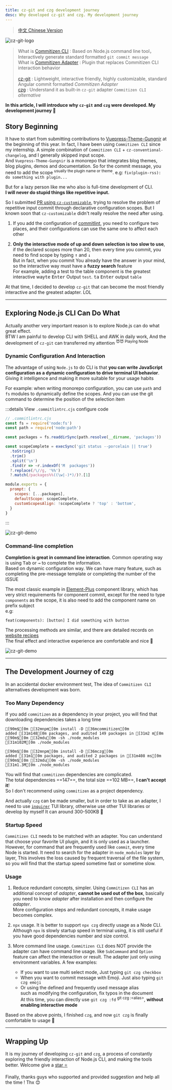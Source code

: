 ```yaml
---
title: cz-git and czg development journey
desc: Why developed cz-git and czg. My development journey
---
```


> [中文 Chinese Version](/posts/2022-12-26-cz-git-czg-journey-zh)

![cz-git-logo](/image/cz-git.webp) <!-- <size="500"> <class="m-auto"> <!> <desc="cz-git: https://cz-git.qbb.sh/<br>czg : https://cz-git.qbb.sh/cli/"> -->

> What is [Commitizen CLI](https://github.com/commitizen/cz-cli) : Based on Node.js command line tool，Interactively generate standard formatted `git commit message` <br>
> What is [Commitizen Adapter](https://github.com/commitizen/cz-cli#adapters) : Plugin that replaces Commitizen CLI interaction behavior <br>
> <br>
> [cz-git](https://cz-git.qbb.sh/zh/guide/introduction) : Lightweight, interactive friendly, highly customizable, standard Angular commit formatted _Commitizen Adapter_<br>
> [czg](https://cz-git.qbb.sh/zh/cli/) : Understand it as built-in `cz-git` adapter `Commitizen CLI` _alternative_

**In this article, I will introduce why `cz-git` and `czg` were developed. My development journey 🤗**

## Story Beginning

It have to start from submitting contributions to [Vuepress-Theme-Gungnir](https://github.com/Renovamen/vuepress-theme-gungnir) at the beginning of this year.
In fact, I have been using `Commitizen CLI` since my internship. A simple combination of `Commitizen CLI` + `cz-conventional-changelog`, and I generally skipped input scope. <br>And `Vuepress-Theme-Gungnir` is a monorepo that integrates blog themes, blog plugins, demos and documentation. So for the commit message, you need to add the scope <sup>usually the plugin name or theme</sup>. e.g: `fix(plugin-rss): do something with plugin...`

But for a lazy person like me who also is full-time development of CLI.<br>**I will never do stupid things like repetitive input.**

So I submitted [PR using `cz-customizable`](https://github.com/Renovamen/vuepress-theme-gungnir/pull/34), trying to resolve the problem of repetitive input commit through declarative configuration scopes. But I known soon that `cz-customizable` didn't really resolve the need after using.

1. If you add the configuration of [commitlint](https://commitlint.js.org/), you need to configure two places, and their configurations can use the same one to affect each other

2. **Only the interactive mode of up and down selection is too slow to use**, if the declared scopes more than 20, then every time you commit, you need to find scope by typing <kbd>↑</kbd> and <kbd>↓</kbd><br>But in fact, when you commit You already have the answer in your mind, so the interactive way must have a **fuzzy search** feature<br>For example, adding a test to the table component is the greatest interactive way<kbd>te</kbd> <kbd>Enter</kbd> Output `test`. <kbd>ta</kbd> <kbd>Enter</kbd> output `table`

At that time, I decided to develop `cz-git` that can become the most friendly interactive and the greatest adapter. LOL

---

## Exploring Node.js CLI Can Do What

Actually another very important reason is to explore Node.js can do what great effect.<br>BTW I am painful to develop CLI with SHELL and AWK in daily work, And the development of `cz-git` can transferred my attention <sup>😈😈 Playing Node</sup>

### Dynamic Configuration And Interaction

The advantage of using `Node.js` to do CLI is that **you can write JavaScript configuration as a dynamic configuration to drive terminal UI behavior**. Giving it intelligence and making it more suitable for your usage habits<br>

For example: when writing monorepo configuration, you can use `path` and `fs` modules to dynamically define the scopes. And you can use the git command to determine the position of the selection item

:::details View `.commitlintrc.cjs` configure code

```js
// .commitlintrc.cjs
const fs = require('node:fs')
const path = require('node:path')

const packages = fs.readdirSync(path.resolve(__dirname, 'packages'))

const scopeComplete = execSync('git status --porcelain || true')
  .toString()
  .trim()
  .split('\n')
  .find(r => ~r.indexOf('M  packages'))
  ?.replace(/\//g, '%%')
  ?.match(/packages%%((\w|-)*)/)?.[1]

module.exports = {
  prompt: {
    scopes: [...packages],
    defaultScope: scopeComplete,
    customScopesAlign: !scopeComplete ? 'top' : 'bottom',
  }
}
```

:::

![cz-git-demo](/image/cz-demo-1.gif) <!-- <size="700x268"> -->

### Command-line completion

**Completion is great in command line interaction**. Common operating way is using <kbd>Tab</kbd> or <kbd>→</kbd> to complete the information.<br>
Based on dynamic configuration way. We can have many feature, such as completing the pre-message template or completing the number of the ISSUE

The most classic example in [Element-Plus](https://github.com/element-plus/element-plus) component library, which has very strict requirements for component commit, except for the need to type `components` as the scope, it is also need to add the component name on prefix subject <br> e.g:

```
feat(components): [button] I did something with button
```

The processing methods are similar, and there are detailed records on [website recipes](https://cz-git.qbb.sh/recipes/default-subject)<br>
The final effect and interactive experience are comfortable and nice 🤗

![cz-git-demo](/image/cz-demo-2.gif) <!-- <size="700x268"> -->

---

## The Development Journey of czg

In an accidental docker environment test, The idea of `Commitizen CLI` alternatives development was born.

### Too Many Dependency

If you add `commitizen` as a dependency in your project, you will find that downloading dependencies takes a long time

```ansi
[90m$[0m [32mnpm[0m install -D [36mcommitizen[0m
added [31m148[0m packages, and audited 149 packages in [31m2 m[0m
[90m$[0m [32mdu[0m -sh ./node_modules
[31m102M[0m ./node_modules

[90m$[0m [32mnpm[0m install -D [36mczg[0m
added [31m1[0m packages, and audited 2 packages in [31m408 ms[0m
[90m$[0m [32mdu[0m -sh ./node_modules
[31m1.3M[0m ./node_modules
```

You will find that `commitizen` dependencies are complicated.<br> The total dependencies ==147==, the total size ==102 MB==, **I can't accept it**!<br>
So I don't recommend using `commitizen` as a project dependency.

And actually `czg` can be made smaller, but in order to take as an adapter, I need to use [`inquirer`](https://github.com/SBoudrias/Inquirer.js) TUI library, otherwise use other TUI libraries or develop by myself It can around 300-500KB 🧐

### Startup Speed

`Commitizen CLI` needs to be matched with an adapter. You can understand that choose your favorite UI plugin, and it is only used as a launcher. <br>However, for command that are frequently used like `commit`, every time Node is started. It need to search for the adapter in `node_modules` layer by layer, This involves the loss caused by frequent traversal of the file system, so you will find that the startup speed sometime fast or sometime slow.

### Usage

1. Reduce redundant concepts, simpler. Using `Commitizen CLI` has an additional concept of _adapter_, **cannot be used out of the box**, basically you need to know _adapter_ after installation and then configure the _adapter_.<br> More configuration steps and redundant concepts, it make usage becomes complex.

2. `npx` usage. It is better to support `npx czg` directly usage as a Node CLI. Although `npx` is slowly startup speed in terminal using, it is still useful if you have good dependencies number and size control.

3. More command line usage. `Commitizen CLI` does NOT provide the adapter can have command line usage. like `SubCommand` and `Option` feature can affect the interaction or result. The adapter just only using environment variables. A few examples:
    - If you want to use multi select mode, Just typing `git czg checkbox`
    - When you want to commit message with Emoji. Just also typing `git czg emoji`
    - Or using the defined and frequently used message alias<br> such as modifying the configuration, fix typos in the document<br> At this time, you can directly use `git czg :fd` <sup>git czg :\<alias\></sup>, **without enabling interactive mode**

Based on the above points, I finished `czg`, and now `git czg` is finally comfortable to usage 🤗

---

## Wrapping Up

It is my journey of developing `cz-git` and `czg`, a process of constantly exploring the friendly interaction of Node.js CLI, and making the tools better. Welcome give a [star ⭐](https://github.com/Zhengqbbb/cz-git)

Finally, thanks guys who supported and provided suggestion and help all the time ! Thx 😊
